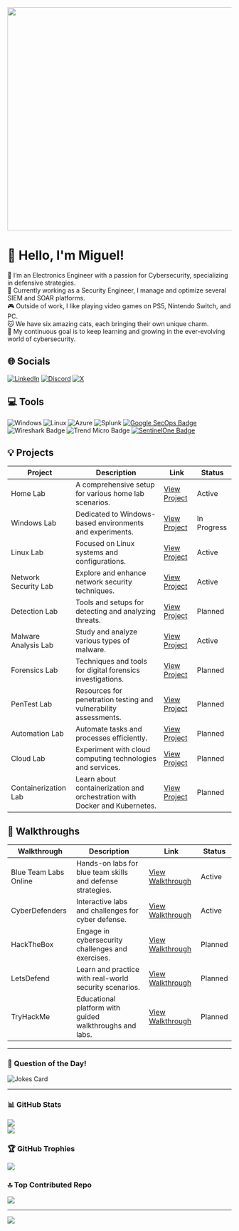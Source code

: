 <img src="https://user-images.githubusercontent.com/74038190/225813708-98b745f2-7d22-48cf-9150-083f1b00d6c9.gif" height="500" width="1500">
<!-- https://github.com/Anmol-Baranwal/Cool-GIFs-For-GitHub/blob/main/README.md#work-culture-hd-visuals- -->

# 👾 Hello, I'm Miguel!

🤖 I’m an Electronics Engineer with a passion for Cybersecurity, specializing in defensive strategies.<br>
👷 Currently working as a Security Engineer, I manage and optimize several SIEM and SOAR platforms.<br>
🎮 Outside of work, I like playing video games on PS5, Nintendo Switch, and PC.<br>
🐱 We have six amazing cats, each bringing their own unique charm.<br> 
🎯 My continuous goal is to keep learning and growing in the ever-evolving world of cybersecurity.
<!-- https://gist.github.com/rxaviers/7360908 -->

## 🌐 Socials
[![LinkedIn](https://img.shields.io/badge/LinkedIn-%230077B5.svg?logo=linkedin&logoColor=white)](https://linkedin.com/in/mm) 
[![Discord](https://img.shields.io/badge/Discord-%237289DA.svg?logo=discord&logoColor=white)](https://discord.gg/mm) 
[![X](https://img.shields.io/badge/X-black.svg?logo=X&logoColor=white)](https://x.com/mm) 

## 💻 Tools
![Windows](https://img.shields.io/badge/Windows-%231217F2.svg?style=for-the-badge&logo=windows&logoColor=white)
![Linux](https://img.shields.io/badge/Linux-%232C3E50.svg?style=for-the-badge&logo=linux&logoColor=white)
![Azure](https://img.shields.io/badge/azure-%230072C6.svg?style=for-the-badge&logo=microsoftazure&logoColor=white) 
![Splunk](https://img.shields.io/badge/splunk-%23000000.svg?style=for-the-badge&logo=splunk&logoColor=white)
[![Google SecOps Badge](https://img.shields.io/badge/-Google%20SecOps-4285f4?style=for-the-badge)](https://cloud.google.com/security)
![Wireshark Badge](https://img.shields.io/badge/-Wireshark-1679A7?style=for-the-badge&logo=Wireshark&logoColor=white)
![Trend Micro Badge](https://img.shields.io/badge/-Trend%20Micro-FF6600?style=for-the-badge&logo=Trend-Micro&logoColor=white)
[![SentinelOne Badge](https://img.shields.io/badge/-SentinelOne-6f42c1?style=for-the-badge)](https://www.sentinelone.com/)

## 💡 Projects 

| Project                 | Description                                           | Link                                                      | Status       |
|-------------------------|-------------------------------------------------------|-----------------------------------------------------------|--------------|
| Home Lab                | A comprehensive setup for various home lab scenarios.| [View Project](https://github.com/mmhgwyjs/homelab)           | Active       |
| Windows Lab             | Dedicated to Windows-based environments and experiments.| [View Project](https://github.com/mmhgwyjs/windows-lab)     | In Progress  |
| Linux Lab               | Focused on Linux systems and configurations.         | [View Project](https://github.com/mmhgwyjs/linux-lab)         | Active    |
| Network Security Lab    | Explore and enhance network security techniques.     | [View Project](#)                                        | Active       |
| Detection Lab           | Tools and setups for detecting and analyzing threats.| [View Project](#)                                        | Planned  |
| Malware Analysis Lab    | Study and analyze various types of malware.          | [View Project](https://github.com/mmhgwyjs/malware-analysis-lab) | Active       |
| Forensics Lab           | Techniques and tools for digital forensics investigations.| [View Project](#)                                      | Planned    |
| PenTest Lab             | Resources for penetration testing and vulnerability assessments.| [View Project](https://github.com/mmhgwyjs/pentest-lab) | Planned       |
| Automation Lab          | Automate tasks and processes efficiently.            | [View Project](#)                                        | Planned      |
| Cloud Lab               | Experiment with cloud computing technologies and services.| [View Project](#)                                      | Planned      |
| Containerization Lab    | Learn about containerization and orchestration with Docker and Kubernetes.| [View Project](#) | Planned  |

## 📓 Walkthroughs

| Walkthrough              | Description                                           | Link                                                      | Status       |
|--------------------------|-------------------------------------------------------|-----------------------------------------------------------|--------------|
| Blue Team Labs Online | Hands-on labs for blue team skills and defense strategies.| [View Walkthrough](https://github.com/mmhgwyjs/btlo)       | Active    |
| CyberDefenders           | Interactive labs and challenges for cyber defense.   | [View Walkthrough](https://github.com/mmhgwyjs/cyberdefenders) | Active       |
| HackTheBox               | Engage in cybersecurity challenges and exercises.    | [View Walkthrough](#)                                    | Planned  |
| LetsDefend               | Learn and practice with real-world security scenarios.| [View Walkthrough](#)                                    | Planned      |
| TryHackMe                | Educational platform with guided walkthroughs and labs.| [View Walkthrough](#)                                    | Planned       |

---

### 💭 Question of the Day!

![Jokes Card](https://readme-jokes.vercel.app/api?theme=gotham)

---

### 📊 GitHub Stats
![](https://github-readme-stats.vercel.app/api?username=mmhgwyjs&theme=dark&hide_border=false&include_all_commits=false&count_private=false)<br/>
![](https://github-readme-streak-stats.herokuapp.com/?user=mmhgwyjs&theme=dark&hide_border=false)<br/>

### 🏆 GitHub Trophies
![](https://github-profile-trophy.vercel.app/?username=mmhgwyjs&theme=dark&no-frame=false&no-bg=true&margin-w=4)

### 🔝 Top Contributed Repo
![](https://github-contributor-stats.vercel.app/api?username=mmhgwyjs&limit=5&theme=dark&combine_all_yearly_contributions=true)

---
[![](https://visitcount.itsvg.in/api?id=mmhgwyjs&icon=0&color=12)](https://visitcount.itsvg.in)

<!-- Proudly created with GPRM ( https://gprm.itsvg.in ) -->
